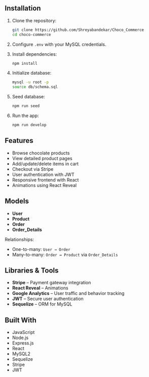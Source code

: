 ## Installation

1. Clone the repository:
   ```bash
   git clone https://github.com/Shreyabandekar/Choco_Commerce
   cd choco-commerce
   ```

2. Configure `.env` with your MySQL credentials.

3. Install dependencies:
   ```bash
   npm install
   ```

4. Initialize database:
   ```bash
   mysql -u root -p
   source db/schema.sql
   ```

5. Seed database:
   ```bash
   npm run seed
   ```

6. Run the app:
   ```bash
   npm run develop
   ```

## Features

- Browse chocolate products
- View detailed product pages
- Add/update/delete items in cart
- Checkout via Stripe
- User authentication with JWT
- Responsive frontend with React
- Animations using React Reveal

## Models

- **User**
- **Product**
- **Order**
- **Order_Details**

Relationships:
- One-to-many: `User → Order`
- Many-to-many: `Order ↔ Product` via `Order_Details`

## Libraries & Tools

- **Stripe** – Payment gateway integration
- **React Reveal** – Animations
- **Google Analytics** – User traffic and behavior tracking
- **JWT** – Secure user authentication
- **Sequelize** – ORM for MySQL

## Built With

- JavaScript
- Node.js
- Express.js
- React
- MySQL2
- Sequelize
- Stripe
- JWT
